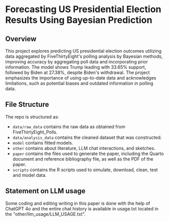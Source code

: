 # Forecasting US Presidential Election Results Using Bayesian Prediction

## Overview

This project explores predicting US presidential election outcomes utilizing data aggregated by FiveThirtyEight's polling analysis by Bayesian methods, improving accuracy by aggregating poll data and incorporating prior information. The model shows Trump leading with 33.65% support, followed by Biden at 27.38%, despite Biden's withdrawal. The project emphasizes the importance of using up-to-date data and acknowledges limitations, such as potential biases and outdated information in polling data.


## File Structure

The repo is structured as:

-   `data/raw_data` contains the raw data as obtained from FiveThirtyEight_Polls.
-   `data/analysis_data` contains the cleaned dataset that was constructed.
-   `model` contains fitted models. 
-   `other` contains about literature, LLM chat interactions, and sketches.
-   `paper` contains the files used to generate the paper, including the Quarto document and reference bibliography file, as well as the PDF of the paper. 
-   `scripts` contains the R scripts used to simulate, download, clean, test and model data.


## Statement on LLM usage

Some coding and editing writing in this paper is done with the help of ChatGPT 4o and the entire chat history is available in usage.txt located in the "other/llm_usage/LLM_USAGE.txt".

